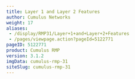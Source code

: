 ```yaml
---
title: Layer 1 and Layer 2 Features
author: Cumulus Networks
weight: 17
aliases:
 - /display/RMP31/Layer+1+and+Layer+2+Features
 - /pages/viewpage.action?pageId=5122771
pageID: 5122771
product: Cumulus RMP
version: 3.1.2
imgData: cumulus-rmp-31
siteSlug: cumulus-rmp-31
---
```

